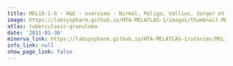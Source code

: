 ```yaml
---
title: MEL10-1-0 - H&E - overview - Nirmal, Maliga, Vallius, Sorger et al., 2021
image: https://labsyspharm.github.io/HTA-MELATLAS-1/images/thumbnail-MEL10-1-0-he-overview.jpg
atlas: tuberculosis-granuloma
date: '2011-01-30'
minerva_link: https://labsyspharm.github.io/HTA-MELATLAS-1/stories/MEL10-1-0-he-overview.html
info_link: null
show_page_link: false
---
```

